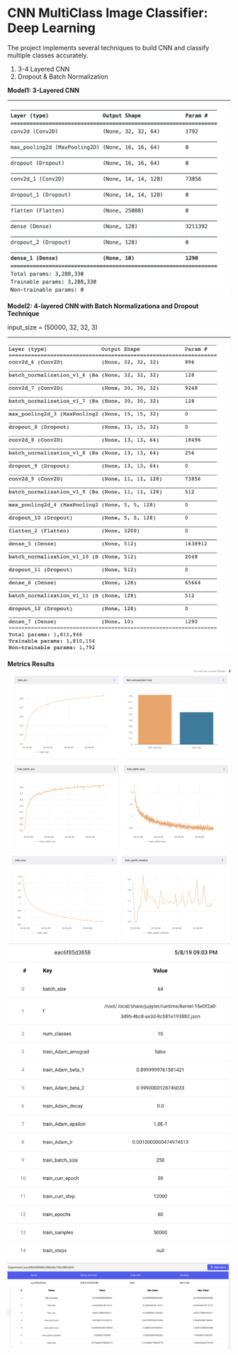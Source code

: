 # CNN MultiClass Image Classifier: Deep Learning
The project implements several techniques to build CNN and classify multiple classes accurately.
1. 3-4 Layered CNN
2. Dropout & Batch Normalization

**Model1: 3-Layered CNN**
_________________________________________________________________
![model1](output/model1.png)

**Model2: 4-layered CNN with Batch Normalizationa and Dropout Technique**

input_size = (50000, 32, 32, 3)
_________________________________________________________________
![model2](output/model2.png)

**Metrics Results**
![1](output/1.png)
![2](output/2.png)
![3](output/3.png)
![4](output/4.png)
![5](output/5.png)
